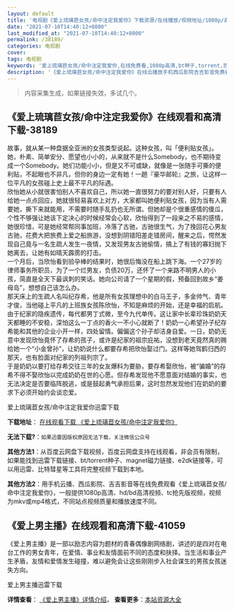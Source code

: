 ```yaml
---
layout: default
title: '电视剧《爱上琉璃苣女孩/命中注定我爱你》下载资源/在线播放/视频地址/1080p/高清/蓝光'
date: "2021-07-10T14:40:12+0800"
last_modified_at: "2021-07-10T14:40:12+0800"
permalink: /38189/
categories: 电视剧
cover:
tags: 电视剧
keywords: '爱上琉璃苣女孩/命中注定我爱你,在线免费看,1080p高清,bt种子,torrent,百度云盘,magnet,磁力链,迅雷下载资源'
description: '《爱上琉璃苣女孩/命中注定我爱你》在线云播放手机西瓜影院吉吉影音免费看，1080p高清bd/hd未删减完整版和tc抢先枪版，mkv/mp4格式，附带bt/torrent种子、magnet/磁力链、百度云盘、网盘资源迅雷下载链接'
---
```


>内容采集生成，如果链接失效，多试几个。


## 《爱上琉璃苣女孩/命中注定我爱你》在线观看和高清下载-38189

故事，就从某一种盘据全亚洲的女孩类型说起。这种女孩，叫「便利贴女孩」。她，朴素、简单安分、愿望也小小的，从来就不是什么Somebody，也不期待变成一个Somebody。她们功能小小，但是又不可或缺，就像是一张随手可撕的便利贴，不起眼也不非凡，但你的身边一定有她！一趟『豪华邮轮』之旅，让这样一位平凡的女孩碰上史上最不平凡的际遇。<br />欣怡她从小就很害怕别人不喜欢自己，所以她一直很努力的要对别人好，只要有人给她一点点回应，她就很轻易喜欢上对方，大家都叫她便利贴女孩，因为当有人需要她，撕下来就能用，不需要时随手乱扔也无所谓。但她却是个很重感情的傻瓜，个性不够强让她该下定决心的时候经常会心软，欣怡得到了一段来之不易的感情，她很珍惜，可是她经常帮同事加班，冷落了古驰，古驰很生气，为了挽回花心男友古驰，花费大把旅费上爱之船旅游，没想到阴错阳差走错房间，醒来之后，愕然发现自己竟与一名生疏人发生一夜情，又发现男友古驰偷情，搞上了有钱的寡妇抛下她离去，让她有如晴天霹雳的打击。<br />一个月后，当欣怡看到验孕棒的结果时，她很后悔没在船上跳下海。一个27岁的律师事务所职员，为了一个烂男友，负债20万，还怀了一个来路不明男人的小孩，简直是全天下最讽刺的笑话。她向公司请了一个星期的假，预备回到故乡“姜母岛&rdquo;，想想自己该怎么办。<br />那天床上的生疏人名叫纪存希，他是所有女孩理想中的白马王子，多金帅气、青年才俊，当他碰上平凡的上班族女孩陈欣怡，不知是麻烦的开始，还是幸福的启航。<br />由于纪家的隐疾遗传，每代都男丁式微，至今九代单传。这让家中长辈珍珠奶奶天天都睡的不安稳，深怕这么一丁点的香火一不小心就断了！奶奶一心希望孙子纪存希能和其他的企业小开一样，四处留情。偏偏这个孙子却洁身自爱。一日，奶奶无意中发现欣怡竟怀了存希的孩子，或许是纪家的祖宗庇祐，没想到老天竟然真的赐给她一个&ldquo;小金曾孙”，让奶奶说什么都要存希把欣怡娶过门。这样等她驾鹤归西的那天，也有脸面对纪家的列祖列宗了。<br />于是奶奶以要打给存希交往三年的女友爆料为要胁，要存希娶欣怡，被&ldquo;骗婚”的存希不得不娶欣怡以完成奶奶在世的心愿。但存希发现他不愿意面对结婚的事实，也无法决定是否要临阵脱逃，或是鼓起勇气承担后果，这时忽然发现他们在奶奶的要求下必须开始约会谈恋爱。


爱上琉璃苣女孩/命中注定我爱你迅雷下载

**下载地址**： [在线观看下载 《爱上琉璃苣女孩/命中注定我爱你》](https://www.993dy.com//vod-detail-id-10469.html) 


**无法下载?**：`如果迅雷因版权原因无法下载，关注微信公众号 `

**其他方法1**：从百度云网盘下载视频，百度云网盘支持在线观看，非会员有限制，如果能找到迅雷下载链接、bt/torrent种子、magnet磁力链接、e2dk链接等，可以用迅雷、比特彗星等工具将完整视频下载到本地。

**其他方法2**：用手机云播、西瓜影院、吉吉影音等在线免费观看《爱上琉璃苣女孩/命中注定我爱你》，一般提供1080p高清、hd/bd高清视频、tc抢先版视频，视频为mkv或mp4格式，不同站点视频质量和播放速度不同。


## 《爱上男主播》在线观看和高清下载-41059

《爱上男主播》是一部以励志内容为题材的青春偶像剧网络剧，讲述的是四对在电台工作的男女青年，在爱情、事业和友情面前不同的态度和抉择。当生活和事业产生矛盾，友情和爱情发生碰撞，难以避免会让这些刚刚步入社会谋生的男孩女孩迷失方向。


爱上男主播迅雷下载

**详情查看**： [《爱上男主播》详情介绍](/movie/41059/)， **查看更多**：[本站资源大全](/movie/t/all/)

